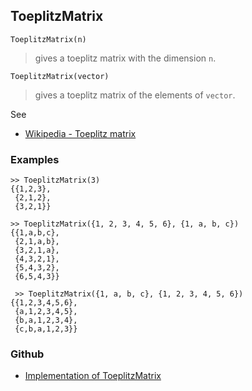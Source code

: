 ## ToeplitzMatrix

``` 
ToeplitzMatrix(n)
```

> gives a toeplitz matrix with the dimension `n`.

``` 
ToeplitzMatrix(vector)
```

> gives a toeplitz matrix of the elements of `vector`.

See
* [Wikipedia - Toeplitz matrix](https://en.wikipedia.org/wiki/Toeplitz_matrix)

### Examples
 
```
>> ToeplitzMatrix(3)
{{1,2,3},
 {2,1,2},
 {3,2,1}}

>> ToeplitzMatrix({1, 2, 3, 4, 5, 6}, {1, a, b, c})
{{1,a,b,c},
 {2,1,a,b},
 {3,2,1,a},
 {4,3,2,1},
 {5,4,3,2},
 {6,5,4,3}}
 
 >> ToeplitzMatrix({1, a, b, c}, {1, 2, 3, 4, 5, 6})
{{1,2,3,4,5,6},
 {a,1,2,3,4,5},
 {b,a,1,2,3,4},
 {c,b,a,1,2,3}}
```

### Github

* [Implementation of ToeplitzMatrix](https://github.com/axkr/symja_android_library/blob/master/symja_android_library/matheclipse-core/src/main/java/org/matheclipse/core/builtin/LinearAlgebra.java#L3926) 
